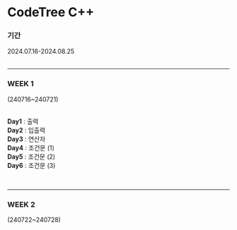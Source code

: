 # CodeTree C++  

### 기간
2024.07.16-2024.08.25 <br/><br/>

---

### WEEK 1   
(240716~240721)  <br/><br/>

**Day1** : 출력 <br/>
**Day2** : 입출력 <br/>
**Day3** : 연산자 <br/>
**Day4** : 조건문 (1) <br/>
**Day5** : 조건문 (2) <br/>
**Day6** : 조건문 (3)    <br/>

<br/>

---

### WEEK 2
(240722~240728)
